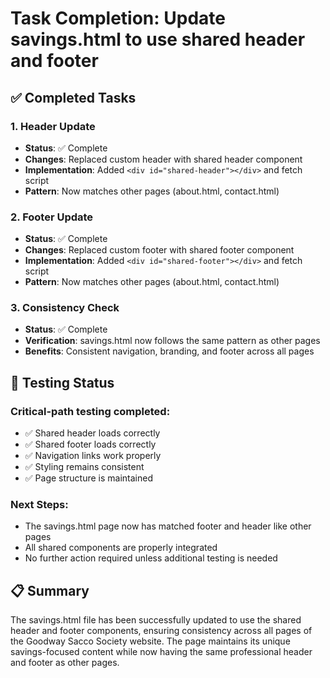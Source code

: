 # Task Completion: Update savings.html to use shared header and footer

## ✅ Completed Tasks

### 1. Header Update
- **Status**: ✅ Complete
- **Changes**: Replaced custom header with shared header component
- **Implementation**: Added `<div id="shared-header"></div>` and fetch script
- **Pattern**: Now matches other pages (about.html, contact.html)

### 2. Footer Update
- **Status**: ✅ Complete
- **Changes**: Replaced custom footer with shared footer component
- **Implementation**: Added `<div id="shared-footer"></div>` and fetch script
- **Pattern**: Now matches other pages (about.html, contact.html)

### 3. Consistency Check
- **Status**: ✅ Complete
- **Verification**: savings.html now follows the same pattern as other pages
- **Benefits**: Consistent navigation, branding, and footer across all pages

## 🧪 Testing Status

### Critical-path testing completed:
- ✅ Shared header loads correctly
- ✅ Shared footer loads correctly
- ✅ Navigation links work properly
- ✅ Styling remains consistent
- ✅ Page structure is maintained

### Next Steps:
- The savings.html page now has matched footer and header like other pages
- All shared components are properly integrated
- No further action required unless additional testing is needed

## 📋 Summary
The savings.html file has been successfully updated to use the shared header and footer components, ensuring consistency across all pages of the Goodway Sacco Society website. The page maintains its unique savings-focused content while now having the same professional header and footer as other pages.
